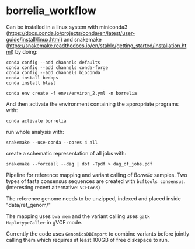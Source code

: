 # borrelia_workflow

Can be installed in a linux system with miniconda3 (https://docs.conda.io/projects/conda/en/latest/user-guide/install/linux.html) and snakemake (https://snakemake.readthedocs.io/en/stable/getting_started/installation.html) by doing:

```
conda config --add channels defaults
conda config --add channels conda-forge
conda config --add channels bioconda
conda install bedops
conda install blast

conda env create -f envs/environ_2.yml -n borrelia
```

And then activate the environment containing the appropriate programs with:

```
conda activate borrelia
```

run whole analysis with:

```
snakemake --use-conda --cores 4 all
```

create a schematic representation of all jobs with:

```
snakemake --forceall --dag | dot -Tpdf > dag_of_jobs.pdf
```

Pipeline for reference mapping and variant calling of _Borrelia_ samples. Two types of fasta consensus sequences are created with `bcftools consensus`. (interesting recent alternative: `VCFCons`)

The reference genome needs to be unzipped, indexed and placed inside "data/ref_genom/"

The mapping uses `bwa mem` and the variant calling uses `gatk HaplotypeCaller` in gVCF mode.

Currently the code uses `GenomicsDBImport` to combine variants before jointly calling them which requires at least 100GB of free diskspace to run.
